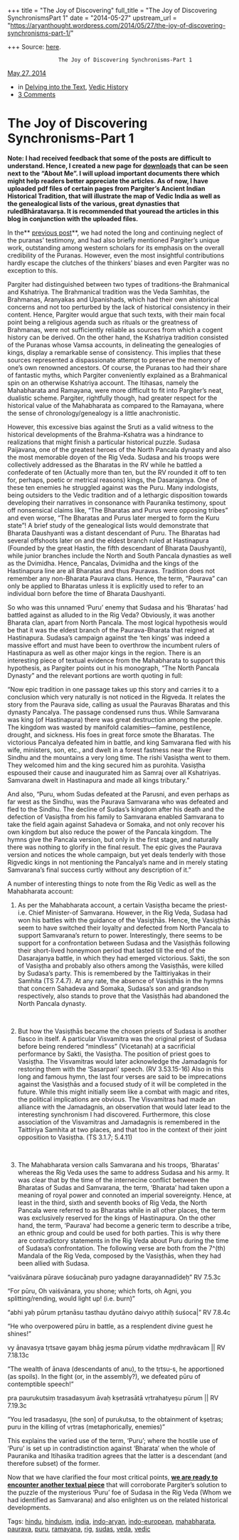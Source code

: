 +++
title = "The Joy of Discovering"
full_title = "The Joy of Discovering SynchronismsPart 1"
date = "2014-05-27"
upstream_url = "https://aryanthought.wordpress.com/2014/05/27/the-joy-of-discovering-synchronisms-part-1/"

+++
Source: [here](https://aryanthought.wordpress.com/2014/05/27/the-joy-of-discovering-synchronisms-part-1/).


					The Joy of Discovering Synchronisms-Part 1				



[ May 27, 2014 
](https://aryanthought.wordpress.com/2014/05/27/the-joy-of-discovering-synchronisms-part-1/ "Permalink to The Joy of Discovering Synchronisms-Part 1")

-   in [Delving into the
    Text](https://aryanthought.wordpress.com/category/delving-into-the-text/),
    [Vedic
    History](https://aryanthought.wordpress.com/category/vedic-history/)
-   [3
    Comments](https://aryanthought.wordpress.com/2014/05/27/the-joy-of-discovering-synchronisms-part-1/#comments)

# The Joy of Discovering Synchronisms-Part 1

**Note: I had received feedback that some of the posts are difficult to
understand. Hence, I created a new page for
[downloads](https://aryanthought.wordpress.com/downloads/ "Downloads")
that can be seen next to the “About Me”. I will upload important
documents there which might help readers better appreciate the articles.
As of now, I have uploaded pdf files of certain pages from Pargiter’s
Ancient Indian Historical Tradition, that will illustrate the map of
Vedic India as well as the genealogical lists of the various, great
dynasties that ruledBhāratavarṣa. It is recommended that youread the
articles in this blog in conjunction with the uploaded files.**

In the** [previous
post](https://aryanthought.wordpress.com/2014/05/25/the-historical-wasteland-of-hindu-exceptionalism/ "The Historical Wasteland of Hindu ‘Exceptionalism’")**,
we had noted the long and continuing neglect of the puranas’ testimony,
and had also briefly mentioned Pargiter’s unique work, outstanding among
western scholars for its emphasis on the overall credibility of the
Puranas. However, even the most insightful contributions hardly escape
the clutches of the thinkers’ biases and even Pargiter was no exception
to this.

Pargiter had distinguished between two types of traditions-the
Brahmanical and Kshatriya. The Brahmanical tradition was the Veda
Samhitas, the Brahmanas, Aranyakas and Upanishads, which had their own
ahistorical concerns and not too perturbed by the lack of historical
consistency in their content. Hence, Pargiter would argue that such
texts, with their main focal point being a religious agenda such as
rituals or the greatness of Brahmanas, were not sufficiently reliable as
sources from which a cogent history can be derived. On the other hand,
the Kshatriya tradition consisted of the Puranas whose Vamsa accounts,
in delineating the genealogies of kings, display a remarkable sense of
consistency. This implies that these sources represented a dispassionate
attempt to preserve the memory of one’s own renowned ancestors. Of
course, the Puranas too had their share of fantastic myths, which
Pargiter conveniently explained as a Brahmanical spin on an otherwise
Kshatriya account. The Itihasas, namely the Mahabharata and Ramayana,
were more difficult to fit into Pargiter’s neat, dualistic scheme.
Pargiter, rightfully though, had greater respect for the historical
value of the Mahabharata as compared to the Ramayana, where the sense of
chronology/genealogy is a little anachronistic.

However, this excessive bias against the Sruti as a valid witness to the
historical developments of the Brahma-Kshatra was a hindrance to
realizations that might finish a particular historical puzzle. Sudasa
Paijavana, one of the greatest heroes of the North Pancala dynasty and
also the most memorable doyen of the Rig Veda. Sudasa and his troops
were collectively addressed as the Bharatas in the RV while he battled a
confederate of ten (Actually more than ten, but the RV rounded it off to
ten for, perhaps, poetic or metrical reasons) kings, the Dasarajanya.
One of these ten enemies he struggled against was the Puru. Many
indologists, being outsiders to the Vedic tradition and of a lethargic
disposition towards developing their narratives in consonance with
Pauranika testimony, spout off nonsensical claims like, “The Bharatas
and Purus were opposing tribes” and even worse, “The Bharatas and Purus
later merged to form the Kuru state”! A brief study of the genealogical
lists would demonstrate that Bharata Daushyanti was a distant descendant
of Puru. The Bharatas had several offshoots later on and the eldest
branch ruled at Hastinapura (Founded by the great Hastin, the fifth
descendant of Bharata Daushyanti), while junior branches include the
North and South Pancala dynasties as well as the Dvimidha. Hence,
Pancalas, Dvimidha and the kings of the Hastinapura line are all
Bharatas and thus Pauravas. Tradition does not remember any non-Bharata
Paurava clans. Hence, the term, “Paurava” can only be applied to
Bharatas unless it is explicitly used to refer to an individual born
before the time of Bharata Daushyanti.

So who was this unnamed ‘Puru’ enemy that Sudasa and his ‘Bharatas’ had
battled against as alluded to in the Rig Veda? Obviously, it was another
Bharata clan, apart from North Pancala. The most logical hypothesis
would be that it was the eldest branch of the Paurava-Bharata that
reigned at Hastinapura. Sudasa’s campaign against the ‘ten kings’ was
indeed a massive effort and must have been to overthrow the incumbent
rulers of Hastinapura as well as other major kings in the region. There
is an interesting piece of textual evidence from the Mahabharata to
support this hypothesis, as Pargiter points out in his monograph, “The
North Pancala Dynasty” and the relevant portions are worth quoting in
full:

“Now epic tradition in one passage takes up this story and carries it to
a conclusion which very naturally is not noticed in the Rigveda. It
relates the story from the Paurava side, calling as usual the Pauravas
Bharatas and this dynasty Pancalya. The passage condensed runs thus.
While Samvarana was king (of Hastinapura) there was great destruction
among the people. The kingdom was wasted by manifold calamities—famine,
pestilence, drought, and sickness. His foes in great force smote the
Bharatas. The victorious Pancalya defeated him in battle, and king
Samvarana fled with his wife, ministers, son, etc., and dwelt in a
forest fastness near the River Sindhu and the mountains a very long
time. The rishi Vasiṣṭha went to them. They welcomed him and the king
secured him as purohita. Vasiṣṭha espoused their cause and inaugurated
him as Samraj over all Kshatriyas. Samvarana dwelt in Hastinapura and
made all kings tributary.”

And also, “Puru, whom Sudas defeated at the Parusni, and even perhaps as
far west as the Sindhu, was the Paurava Samvarana who was defeated and
fled to the Sindhu. The decline of Sudas’s kingdom after his death and
the defection of Vasiṣṭha from his family to Samvarana enabled Samvarana
to take the field again against Sahadeva or Somaka, and not only recover
his own kingdom but also reduce the power of the Pancala kingdom. The
hymns give the Pancala version, but only in the first stage, and
naturally there was nothing to glorify in the final result. The epic
gives the Paurava version and notices the whole campaign, but yet deals
tenderly with those Rigvedic kings in not mentioning the Pancalya’s name
and in merely stating Samvarana’s final success curtly without any
description of it.”

A number of interesting things to note from the Rig Vedic as well as the
Mahabharata account:

1.  As per the Mahabharata account, a certain Vasiṣṭha became the
    priest-i.e. Chief Minister-of Samvarana. However, in the Rig Veda,
    Sudasa had won his battles with the guidance of the Vasiṣṭhās.
    Hence, the Vasiṣṭhās seem to have switched their loyalty and
    defected from North Pancala to support Samvarana’s return to power.
    Interestingly, there seems to be support for a confrontation between
    Sudasa and the Vasiṣṭhās following their short-lived honeymoon
    period that lasted till the end of the Dasarajanya battle, in which
    they had emerged victorious. Sakti, the son of Vasiṣṭha and probably
    also others among the Vasiṣṭhās, were killed by Sudasa’s party. This
    is remembered by the Taittiriyakas in their Samhita (TS 7.4.7). At
    any rate, the absence of Vasiṣṭhās in the hymns that concern
    Sahadeva and Somaka, Sudasa’s son and grandson respectively, also
    stands to prove that the Vasiṣṭhās had abandoned the North Pancala
    dynasty.

&nbsp;

2.  But how the Vasiṣṭhās became the chosen priests of Sudasa is another
    fiasco in itself. A particular Visvamitra was the original priest of
    Sudasa before being rendered “mindless” (Vicetanah) at a sacrificial
    performance by Sakti, the Vasiṣṭha. The position of priest goes to
    Vasiṣṭha. The Visvamitras would later acknowledge the Jamadagnis for
    restoring them with the ‘Sasarpari’ speech. (RV 3.53.15-16) Also in
    this long and famous hymn, the last four verses are said to be
    imprecations against the Vasiṣṭhās and a focused study of it will be
    completed in the future. While this might initially seem like a
    combat with magic and rites, the political implications are obvious.
    The Visvamitras had made an alliance with the Jamadagnis, an
    observation that would later lead to the interesting synchronism I
    had discovered. Furthermore, this close association of the
    Visvamitras and Jamadagnis is remembered in the Taittiriya Samhita
    at two places, and that too in the context of their joint opposition
    to Vasiṣṭha. (TS 3.1.7; 5.4.11)

&nbsp;

3.  The Mahabharata version calls Samvarana and his troops, ‘Bharatas’
    whereas the Rig Veda uses the same to address Sudasa and his army.
    It was clear that by the time of the internecine conflict between
    the Bharatas of Sudas and Samvarana, the term, ‘Bharata’ had taken
    upon a meaning of royal power and connoted an imperial sovereignty.
    Hence, at least in the third, sixth and seventh books of Rig Veda,
    the North Pancala were referred to as Bharatas while in all other
    places, the term was exclusively reserved for the kings of
    Hastinapura. On the other hand, the term, ‘Paurava’ had become a
    generic term to describe a tribe, an ethnic group and could be used
    for both parties. This is why there are contradictory statements in
    the Rig Veda about Puru during the time of Sudasa’s confrontation.
    The following verse are both from the 7^(th) Mandala of the Rig
    Veda, composed by the Vasiṣṭhās, when they had been allied with
    Sudasa.

“vaiśvānara pūrave śośucānaḥ puro yadagne darayannadīdeḥ” RV 7.5.3c

“For pūru, Oh vaiśvānara, you shone; which forts, oh Agni, you
splitting/rending, would light up! (i.e. burn)”

“abhi yaḥ pūrum pṛtanāsu tasthau dyutāno daivyo atithiḥ śuśoca\|” RV
7.8.4c

“He who overpowered pūru in battle, as a resplendent divine guest he
shines!”

vy ānavasya tṛtsave gayam bhāg jeṣma pūruṃ vidathe mṛdhravācam \|\| RV
7.18.13c

“The wealth of ānava (descendants of anu), to the tṛtsu-s, he
apportioned (as spoils). In the fight (or, in the assembly?), we
defeated pūru of contemptible speech!”

pra paurukutsiṃ trasadasyum āvaḥ kṣetrasātā vṛtrahatyeṣu pūrum \|\| RV
7.19.3c

“You led trasadasyu, \[the son\] of purukutsa, to the obtainment of
kṣetras; puru in the killing of vṛtras (metaphorically, enemies)”

This explains the varied use of the term, ‘Puru’; where the hostile use
of ‘Puru’ is set up in contradistinction against ‘Bharata’ when the
whole of Pauranika and Itihasika tradition agrees that the latter is a
descendant (and therefore subset) of the former.

Now that we have clarified the four most critical points, [**we are
ready to encounter another textual
piece**](https://aryanthought.wordpress.com/2014/06/02/the-joy-of-discovering-synchronisms-part-2/ "The Joy of Discovering Synchronisms-Part 2")
that will corroborate Pargiter’s solution to the puzzle of the
mysterious ‘Puru’ foe of Sudasa in the Rig Veda (Whom we had identified
as Samvarana) and also enlighten us on the related historical
developments.

Tags: [hindu](https://aryanthought.wordpress.com/tag/hindu/),
[hinduism](https://aryanthought.wordpress.com/tag/hinduism/),
[india](https://aryanthought.wordpress.com/tag/india/),
[indo-aryan](https://aryanthought.wordpress.com/tag/indo-aryan/),
[indo-european](https://aryanthought.wordpress.com/tag/indo-european/),
[mahabharata](https://aryanthought.wordpress.com/tag/mahabharata/),
[paurava](https://aryanthought.wordpress.com/tag/paurava/),
[puru](https://aryanthought.wordpress.com/tag/puru/),
[ramayana](https://aryanthought.wordpress.com/tag/ramayana/),
[rig](https://aryanthought.wordpress.com/tag/rig/),
[sudas](https://aryanthought.wordpress.com/tag/sudas/),
[veda](https://aryanthought.wordpress.com/tag/veda/),
[vedic](https://aryanthought.wordpress.com/tag/vedic/)

